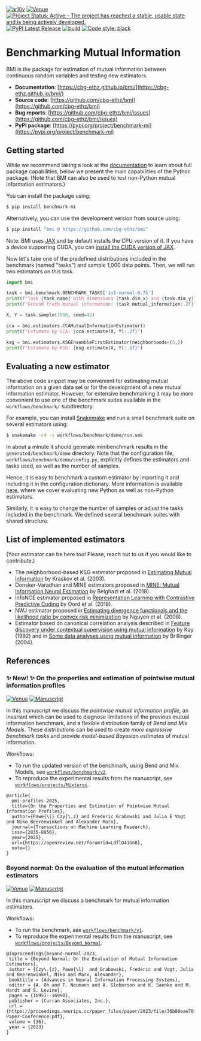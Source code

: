 [![arXiv](https://img.shields.io/badge/arXiv-2306.11078-b31b1b.svg)](https://arxiv.org/abs/2306.11078)
[![Venue](https://img.shields.io/badge/venue-NeurIPS_2023-darkblue)](https://neurips.cc/virtual/2023/poster/72978)
[![Project Status: Active – The project has reached a stable, usable state and is being actively developed.](https://www.repostatus.org/badges/latest/active.svg)](https://www.repostatus.org/#active)
[![PyPI Latest Release](https://img.shields.io/pypi/v/benchmark-mi.svg)](https://pypi.org/project/benchmark-mi/)
[![build](https://github.com/cbg-ethz/bmi/actions/workflows/build.yml/badge.svg?branch=main)](https://github.com/cbg-ethz/bmi/actions/workflows/build.yml)
[![Code style: black](https://img.shields.io/badge/code%20style-black-000000.svg)](https://github.com/psf/black)

# Benchmarking Mutual Information

BMI is the package for estimation of mutual information between continuous random variables and testing new estimators.

- **Documentation**: [https://cbg-ethz.github.io/bmi/](https://cbg-ethz.github.io/bmi/)
- **Source code**: [https://github.com/cbg-ethz/bmi](https://github.com/cbg-ethz/bmi)
- **Bug reports**: [https://github.com/cbg-ethz/bmi/issues](https://github.com/cbg-ethz/bmi/issues)
- **PyPI package**: [https://pypi.org/project/benchmark-mi](https://pypi.org/project/benchmark-mi)

## Getting started
While we recommend taking a look at the [documentation](https://cbg-ethz.github.io/bmi/) to learn about full package capabilities, below we present the main capabilities of the Python package.
(Note that BMI can also be used to test non-Python mutual information estimators.)

You can install the package using:

```bash
$ pip install benchmark-mi
```

Alternatively, you can use the development version from source using:

```bash
$ pip install "bmi @ https://github.com/cbg-ethz/bmi"
```

Note: BMI uses [JAX](https://github.com/google/jax) and by default installs the CPU version of it.
If you have a device supporting CUDA, you can [install the CUDA version of JAX](https://github.com/google/jax#pip-installation-gpu-cuda-installed-via-pip-easier).

Now let's take one of the predefined distributions included in the benchmark (named "tasks") and sample 1,000 data points.
Then, we will run two estimators on this task.

```python
import bmi

task = bmi.benchmark.BENCHMARK_TASKS['1v1-normal-0.75']
print(f"Task {task.name} with dimensions {task.dim_x} and {task.dim_y}")
print(f"Ground truth mutual information: {task.mutual_information:.2f}")

X, Y = task.sample(1000, seed=42)

cca = bmi.estimators.CCAMutualInformationEstimator()
print(f"Estimate by CCA: {cca.estimate(X, Y):.2f}")

ksg = bmi.estimators.KSGEnsembleFirstEstimator(neighborhoods=(5,))
print(f"Estimate by KSG: {ksg.estimate(X, Y):.2f}")
```

## Evaluating a new estimator

The above code snippet may be convenient for estimating mutual information on a given data set or for the development of a new mutual information estimator.
However, for extensive benchmarking it may be more convenient to use one of the benchmark suites available in the `workflows/benchmark/` subdirectory.

For example, you can install [Snakemake](https://snakemake.readthedocs.io/en/stable/) and run a small benchmark suite on several estimators using:

```bash
$ snakemake -c4 -s workflows/benchmark/demo/run.smk
```

In about a minute it should generate minibenchmark results in the `generated/benchmark/demo` directory. Note that the configuration file, `workflows/benchmark/demo/config.py`, explicitly defines the estimators and tasks used, as well as the number of samples.

Hence, it is easy to benchmark a custom estimator by importing it and including it in the configuration dictionary.
More information is available [here](https://cbg-ethz.github.io/bmi/benchmarking-new-estimator/), where we cover evaluating new Python as well as non-Python estimators.

Similarly, it is easy to change the number of samples or adjust the tasks included in the benchmark.
We defined several benchmark suites with shared structure.

## List of implemented estimators

(Your estimator can be here too! Please, reach out to us if you would like to contribute.)

- The neighborhood-based KSG estimator proposed in [Estimating Mutual Information](https://arxiv.org/abs/cond-mat/0305641) by Kraskov et al. (2003).
- Donsker-Varadhan and MINE estimators proposed in [MINE: Mutual Information Neural Estimation](https://arxiv.org/abs/1801.04062) by Belghazi et al. (2018).
- InfoNCE estimator proposed in [Representation Learning with Contrastive Predictive Coding](https://arxiv.org/abs/1807.03748) by Oord et al. (2018).
- NWJ estimator proposed in [Estimating divergence functionals and the likelihood ratio by convex risk minimization](https://arxiv.org/abs/0809.0853) by Nguyen et al. (2008).
- Estimator based on canonical correlation analysis described in [Feature discovery under contextual supervision using mutual information](https://ieeexplore.ieee.org/document/227286) by Kay (1992) and in [Some data analyses using mutual information](https://www.jstor.org/stable/43601047) by Brillinger (2004).


## References

### ✨ New! ✨ On the properties and estimation of pointwise mutual information profiles

[![Venue](https://img.shields.io/badge/venue-TMLR_2025-darkblue)](https://openreview.net/forum?id=LdflD41Gn8)
[![Manuscript](https://img.shields.io/badge/manuscript-PDF-darkblue)](https://openreview.net/pdf?id=LdflD41Gn8)

In this manuscript we discuss the *pointwise mutual information profile*, an invariant which can be used to diagnose limitations of the previous mutual information benchmark, and a flexible distribution family of *Bend and Mix Models*. These distributions can be used to create *more expressive benchmark tasks* and provide *model-based Bayesian estimates* of mutual information.

Workflows:
  - To run the updated version of the benchmark, using Bend and Mix Models, see [`workflows/benchmark/v2`](./workflows/benchmark/v2/).
  - To reproduce the experimental results from the manuscript, see [`workflows/projects/Mixtures`](./workflows/projects/Mixtures/).

```
@article{
  pmi-profiles-2025,
  title={On the Properties and Estimation of Pointwise Mutual Information Profiles},
  author={Pawe{\l} Czy{\.z} and Frederic Grabowski and Julia E Vogt and Niko Beerenwinkel and Alexander Marx},
  journal={Transactions on Machine Learning Research},
  issn={2835-8856},
  year={2025},
  url={https://openreview.net/forum?id=LdflD41Gn8},
  note={}
}
```

### Beyond normal: On the evaluation of the mutual information estimators

[![Venue](https://img.shields.io/badge/venue-NeurIPS_2023-darkblue)](https://neurips.cc/virtual/2023/poster/72978)
[![Manuscript](https://img.shields.io/badge/manuscript-PDF-darkblue)](https://papers.nips.cc/paper_files/paper/2023/hash/36b80eae70ff629d667f210e13497edf-Abstract-Conference.html)

In this manuscript we discuss a benchmark for mutual information estimators.

Workflows:
  - To run the benchmark, see [`workflows/benchmark/v1`](./workflows/benchmark/v1/).
  - To reproduce the experimental results from the manuscript, see [`workflows/projects/Beyond_Normal`](./workflows/projects/Beyond_Normal/).

```
@inproceedings{beyond-normal-2023,
 title = {Beyond Normal: On the Evaluation of Mutual Information Estimators},
 author = {Czy\.{z}, Pawe{\l}  and Grabowski, Frederic and Vogt, Julia and Beerenwinkel, Niko and Marx, Alexander},
 booktitle = {Advances in Neural Information Processing Systems},
 editor = {A. Oh and T. Neumann and A. Globerson and K. Saenko and M. Hardt and S. Levine},
 pages = {16957--16990},
 publisher = {Curran Associates, Inc.},
 url = {https://proceedings.neurips.cc/paper_files/paper/2023/file/36b80eae70ff629d667f210e13497edf-Paper-Conference.pdf},
 volume = {36},
 year = {2023}
}
```
